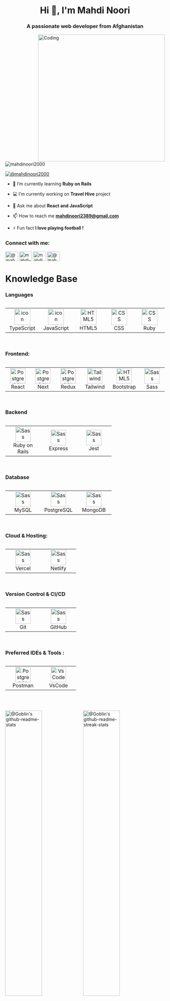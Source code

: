 <h1 align="center">Hi 👋, I'm Mahdi Noori</h1>
<h3 align="center">A passionate web developer from Afghanistan</h3> 
<img align="right" alt="Coding" width="400" src="https://cdn.dribbble.com/users/1059583/screenshots/4171367/coding-freak.gif"> 
             
                                            
<p align="left"> <img src="https://komarev.com/ghpvc/?username=mahdino ori2000&label=Profile%20views&color=0e75b6&style=flat" alt="mahdinoori2000" /> </p>
                       
<p align="left"> <a href="https://twitter.com/@mahdinoori2000" target="blank"><img src="https://img.shields.io/twitter/follow/mahdinoori2000?logo=twitter&style=for-the-badge" alt="@mahdinoori2000" /></a> </p>       
                                        
- 🌱 I’m currently learning **Ruby on Rails**             
        
- 💻 I’m currently working on **Travel Hive** project   

- 💬 Ask me about **React and JavaScript**

- 📫 How to reach me **mahdinoori2389@gmail.com**
 
- ⚡ Fun fact **I love playing football !**

<h3 align="left">Connect with me:</h3>
<p align="left">
<a href="https://twitter.com/@mahdinoori2000" target="_blank"><img align="center" src="https://raw.githubusercontent.com/rahuldkjain/github-profile-readme-generator/master/src/images/icons/Social/twitter.svg" alt="@mahdinoori2000" height="30" width="40" /></a>
<a href="https://linkedin.com/in/mahdi-noori-hc201" target="_blank"><img align="center" src="https://raw.githubusercontent.com/rahuldkjain/github-profile-readme-generator/master/src/images/icons/Social/linked-in-alt.svg" alt="mahdi-noori-hc201" height="30" width="40" /></a>
<a href="https://instagram.com/mahdinoori_201" target="_blank"><img align="center" src="https://raw.githubusercontent.com/rahuldkjain/github-profile-readme-generator/master/src/images/icons/Social/instagram.svg" alt="mahdinoori_201" height="30" width="40" /></a>
<a href="https://www.hackerrank.com/profile/mahdinoori23" target="_blank"><img align="center" src="https://raw.githubusercontent.com/rahuldkjain/github-profile-readme-generator/master/src/images/icons/Social/hackerrank.svg" alt="@mahdinoori2000" height="30" width="40" /></a>
</p>

# Knowledge Base

### Languages
<div style="display: flex; align-items: flex-start; align: center">
<table align="left" style="display: block">

<tr>
    <td align="center" width="96">
      <img src="https://techstack-generator.vercel.app/ts-icon.svg" alt="icon" width="50" height="50" />
      <br>TypeScript
  </td>

  <td align="center" width="96">
    <img src="https://techstack-generator.vercel.app/js-icon.svg" alt="icon" width="50" height="50" />
    <br>JavaScript
  </td>
  
  <td align="center" width="96">
    <img src="https://skillicons.dev/icons?i=html" width="50" height="50" alt="HTML5" />
    <br>HTML5
  </td>

  <td align="center" width="96">
    <img src="https://skillicons.dev/icons?i=css" width="50" height="50" alt="CSS" />
    <br>CSS
  </td>
  <td align="center" width="96">
    <img src="https://skillicons.dev/icons?i=ruby" width="50" height="50" alt="CSS" />
    <br>Ruby
  </td>
</tr>
</table>
</div>
<br />


<h3 align="left" style="display: block">Frontend:</h3>
<div style="display: flex; align-items: flex-start; align: center">
<table align="left" style="display: block">
<tr>
    <td align="center" width="96">
    <img src="https://skillicons.dev/icons?i=react" width="48" height="48" alt="PostgreSQL" />
    <br>React
  </td>

  <td align="center" width="96">
    <img src="https://skillicons.dev/icons?i=next" width="48" height="48" alt="PostgreSQL" />
    <br>Next
  </td>

   <td align="center" width="96">
    <img src="https://skillicons.dev/icons?i=redux" width="48" height="48" alt="PostgreSQL" />
    <br>Redux
  </td>
  
  <td align="center" width="96">
    <img src="https://skillicons.dev/icons?i=tailwind" width="48" height="48" alt="Tailwind" />
    <br>Tailwind
  </td>

  <td align="center" width="96">
    <img src="https://skillicons.dev/icons?i=bootstrap" width="48" height="48" alt="HTML5" />
    <br>Bootstrap
  </td>


  <td align="center" width="96">
    <img src="https://skillicons.dev/icons?i=sass" width="48" height="48" alt="Sass" />
    <br>Sass
  </td>
  
</tr>
</table>
</div>
<br />

### Backend
<div style="display: flex; align-items: flex-start; align: center">
<table align="center">
<tr>
 <td align="center" width="96">
    <img src="https://skillicons.dev/icons?i=rails" width="48" height="48" alt="Sass" />
    <br>Ruby on Rails
  </td>
  
   <td align="center" width="96">
    <img src="https://skillicons.dev/icons?i=express" width="48" height="48" alt="Sass" />
    <br>Express
  </td>

   <td align="center" width="96">
    <img src="https://skillicons.dev/icons?i=jest" width="48" height="48" alt="Sass" />
    <br>Jest
  </td>
</tr>
</table>
</div>
<br />

### Database
<div style="display: flex; align-items: flex-start; align: center">
<table align="center">
<tr>
   <td align="center" width="96">
    <img src="https://skillicons.dev/icons?i=mysql" width="48" height="48" alt="Sass" />
    <br>MySQL
  </td>
   <td align="center" width="96">
    <img src="https://skillicons.dev/icons?i=postgres" width="48" height="48" alt="Sass" />
    <br>PostgreSQL
  </td>
   <td align="center" width="96">
    <img src="https://skillicons.dev/icons?i=mongodb" width="48" height="48" alt="Sass" />
    <br>MongoDB
  </td>
</tr>
</table>
</div>
<br />


### Cloud & Hosting:
<div style="display: flex; align-items: flex-start; align: center">
<table align="center">
<tr>
     <td align="center" width="96">
    <img src="https://skillicons.dev/icons?i=vercel" width="48" height="48" alt="Sass" />
    <br>Vercel
  </td>
   <td align="center" width="96">
    <img src="https://skillicons.dev/icons?i=netlify" width="48" height="48" alt="Sass" />
    <br>Netlify
  </td>
</tr>
</table>
</div>
<br />


### Version Control & CI/CD
<div style="display: flex; align-items: flex-start; align: center">
<table align="center">
<tr>
    <td align="center" width="96">
    <img src="https://skillicons.dev/icons?i=git" width="48" height="48" alt="Sass" />
    <br>Git
  </td>
   <td align="center" width="96">
    <img src="https://skillicons.dev/icons?i=github" width="48" height="48" alt="Sass" />
    <br>GitHub
  </td>
</tr>
</table>
</div>
<br />


### Preferred IDEs & Tools :
<div style="display: flex; align-items: flex-start; align: center">
<table align="center">
<tr>
    <td align="center" width="96">
    <img src="https://skillicons.dev/icons?i=postman" width="48" height="48" alt="PostgreSQL" />
    <br>Postman
  </td>
    <td align="center" width="96">
    <img src="https://skillicons.dev/icons?i=vscode" width="48" height="48" alt="VsCode" />
    <br>VsCode
  </td> 
</tr>

</table>
</div>
<br><br>

<p align="center">

<a href="https://github.com/mahdinoori2000?tab=repositories"><img src="https://github-readme-stats-one-bice.vercel.app/api?username=mahdinoori2000&theme=gotham&show_icons=true&count_private=true&hide_border=true&role=OWNER,ORGANIZATION_MEMBER,COLLABORATOR"  width="48%" alt="@Goblin's github-readme-stats"/></a>
<a href="https://github.com/mahdinoori2000?tab=stars"><img src="https://github-readme-streak-stats.herokuapp.com?user=mahdinoori2000&theme=gotham&hide_border=true&date_format=M%20j%5B%2C%20Y%5D"  width="48%" alt="@Goblin's github-readme-streak-stats"/></a>

</p>



